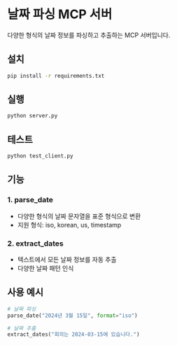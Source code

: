 # 날짜 파싱 MCP 서버

다양한 형식의 날짜 정보를 파싱하고 추출하는 MCP 서버입니다.

## 설치

```bash
pip install -r requirements.txt
```

## 실행

```bash
python server.py
```

## 테스트

```bash
python test_client.py
```

## 기능

### 1. parse_date
- 다양한 형식의 날짜 문자열을 표준 형식으로 변환
- 지원 형식: iso, korean, us, timestamp

### 2. extract_dates  
- 텍스트에서 모든 날짜 정보를 자동 추출
- 다양한 날짜 패턴 인식

## 사용 예시

```python
# 날짜 파싱
parse_date("2024년 3월 15일", format="iso")

# 날짜 추출
extract_dates("회의는 2024-03-15에 있습니다.")
```